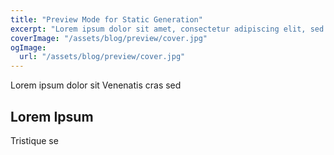 ```yaml
---
title: "Preview Mode for Static Generation"
excerpt: "Lorem ipsum dolor sit amet, consectetur adipiscing elit, sed do eiusmod tempor incididunt ut labore et dolore magna aliqua. Praesent elementum facilisis leo vel fringilla est ullamcorper eget. At imperdiet dui accumsan sit amet nulla facilities morbi tempus."
coverImage: "/assets/blog/preview/cover.jpg"
ogImage:
  url: "/assets/blog/preview/cover.jpg"
---
```


Lorem ipsum dolor sit 
Venenatis cras sed 
## Lorem Ipsum

Tristique se